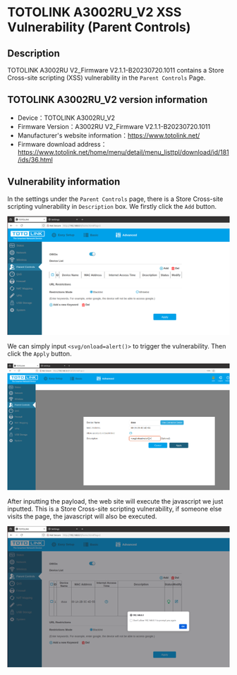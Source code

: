 # TOTOLINK A3002RU_V2 XSS Vulnerability (Parent Controls)
## Description

TOTOLINK A3002RU V2_Firmware V2.1.1-B20230720.1011 contains a Store Cross-site scripting (XSS) vulnerability in the `Parent Controls` Page.

## TOTOLINK A3002RU_V2 version information

- Device：TOTOLINK A3002RU_V2
- Firmware Version：A3002RU V2_Firmware V2.1.1-B20230720.1011
- Manufacturer's website information：https://www.totolink.net/ 
- Firmware download address：https://www.totolink.net/home/menu/detail/menu_listtpl/download/id/181/ids/36.html

## Vulnerability information

In the settings under the `Parent Controls` page,  there is a Store Cross-site scripting vulnerability in `Description`  box. We firstly click the `Add` button.

![1.png](imgs/1.png)

We can simply input `<svg/onload=alert()>` to trigger the vulnerability. Then click the `Apply` button.

![2.png](imgs/2.png)

After inputting the payload, the web site will execute the javascript we just inputted. This is a Store Cross-site scripting vulnerability, if someone else visits the page, the javascript will also be executed.

![3.png](imgs/3.png)

